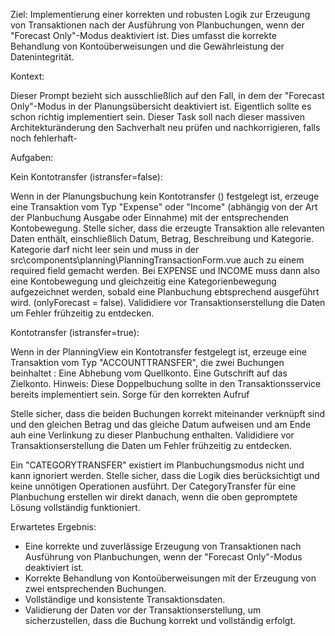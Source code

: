 Ziel: Implementierung einer korrekten und robusten Logik zur Erzeugung von Transaktionen nach der Ausführung von Planbuchungen, wenn der "Forecast Only"-Modus deaktiviert ist. Dies umfasst die korrekte Behandlung von Kontoüberweisungen und die Gewährleistung der Datenintegrität.

Kontext:

Dieser Prompt bezieht sich ausschließlich auf den Fall, in dem der "Forecast Only"-Modus in der Planungsübersicht deaktiviert ist. Eigentlich sollte es schon richtig implementiert sein. Dieser Task soll nach dieser massiven Architekturänderung den Sachverhalt neu prüfen und nachkorrigieren, falls noch fehlerhaft-


Aufgaben:

Kein Kontotransfer (istransfer=false):

Wenn in der Planungsbuchung kein Kontotransfer () festgelegt ist, erzeuge eine Transaktion vom Typ "Expense" oder "Income" (abhängig von der Art der Planbuchung Ausgabe oder Einnahme) mit der entsprechenden Kontobewegung.
Stelle sicher, dass die erzeugte Transaktion alle relevanten Daten enthält, einschließlich Datum, Betrag, Beschreibung und Kategorie. Kategorie darf nicht leer sein und muss in der src\components\planning\PlanningTransactionForm.vue auch zu einem required field gemacht werden. Bei EXPENSE und INCOME muss dann also eine Kontobewegung und gleichzeitig eine Kategorienbewegung aufgezeichnet werden, sobald eine Planbuchung ebtsprechend ausgeführt wird. (onlyForecast = false).
Valididiere vor Transaktionserstellung die Daten um Fehler frühzeitig zu entdecken.

Kontotransfer (istransfer=true):

Wenn in der PlanningView ein Kontotransfer festgelegt ist, erzeuge eine Transaktion vom Typ "ACCOUNTTRANSFER", die zwei Buchungen beinhaltet :
Eine Abhebung vom Quellkonto.
Eine Gutschrift auf das Zielkonto.
Hinweis: Diese Doppelbuchung sollte in den Transaktionsservice bereits implementiert sein. Sorge für den korrekten Aufruf

Stelle sicher, dass die beiden Buchungen korrekt miteinander verknüpft sind und den gleichen Betrag und das gleiche Datum aufweisen und am Ende auh eine Verlinkung zu dieser Planbuchung enthalten.
Valididiere vor Transaktionserstellung die Daten um Fehler frühzeitig zu entdecken.

Ein "CATEGORYTRANSFER" existiert im Planbuchungsmodus nicht und kann ignoriert werden. Stelle sicher, dass die Logik dies berücksichtigt und keine unnötigen Operationen ausführt. Der CategoryTransfer für eine Planbuchung erstellen wir direkt danach, wenn die oben gepromptete Lösung vollständig funktioniert.

Erwartetes Ergebnis:

- Eine korrekte und zuverlässige Erzeugung von Transaktionen nach Ausführung von Planbuchungen, wenn der "Forecast Only"-Modus deaktiviert ist.
- Korrekte Behandlung von Kontoüberweisungen mit der Erzeugung von zwei entsprechenden Buchungen.
- Vollständige und konsistente Transaktionsdaten.
- Validierung der Daten vor der Transaktionserstellung, um sicherzustellen, dass die Buchung korrekt und vollständig erfolgt.
